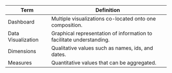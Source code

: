 
|Term|Definition|
|--|--|
|Dashboard|Multiple visualizations co-located onto one composition.|
|Data Visualization|Graphical representation of information to facilitate understanding.|
|Dimensions|Qualitative values such as names, ids, and dates.|
|Measures|Quantitative values that can be aggregated.|

